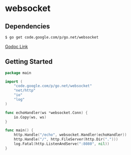 # websocket

## Dependencies

```bash
$ go get code.google.com/p/go.net/websocket
```
[Godoc Link](http://code.google.com/p/go.net/websocket)

## Getting Started

```go
package main

import (
    "code.google.com/p/go.net/websocket"
    "net/http"
    "io"
    "log"
)

func echoHandler(ws *websocket.Conn) {
    io.Copy(ws, ws)
}

func main() {
    http.Handle("/echo", websocket.Handler(echoHandler))
    http.Handle("/", http.FileServer(http.Dir(".")))
    log.Fatal(http.ListenAndServe(":8080", nil))
}
```